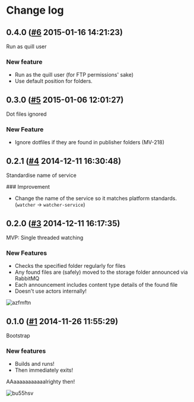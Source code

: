 # Change log

## 0.4.0 ([#6](https://git.mobcastdev.com/Marvin/watcher-service/pull/6) 2015-01-16 14:21:23)

Run as quill user

### New feature

- Run as the quill user (for FTP permissions' sake)
- Use default position for folders.

## 0.3.0 ([#5](https://git.mobcastdev.com/Marvin/watcher-service/pull/5) 2015-01-06 12:01:27)

Dot files ignored

### New Feature

- Ignore dotfiles if they are found in publisher folders (MV-218)

## 0.2.1 ([#4](https://git.mobcastdev.com/Marvin/watcher-service/pull/4) 2014-12-11 16:30:48)

Standardise name of service

### Improvement

- Change the name of the service so it matches platform standards. (`watcher` -> `watcher-service`)

## 0.2.0 ([#3](https://git.mobcastdev.com/Marvin/watcher2/pull/3) 2014-12-11 16:17:35)

MVP: Single threaded watching

### New Features

- Checks the specified folder regularly for files
- Any found files are (safely) moved to the storage folder announced via RabbitMQ
- Each announcement includes content type details of the found file
- Doesn't use actors internally!

![azfmftn](https://git.mobcastdev.com/github-enterprise-assets/0000/0007/0000/0360/80dbfbf6-813a-11e4-86ad-f32b942384e2.gif)


## 0.1.0 ([#1](https://git.mobcastdev.com/Marvin/watcher2/pull/1) 2014-11-26 11:55:29)

Bootstrap

### New features

- Builds and runs!
- Then immediately exits!

AAaaaaaaaaaaalrighty then!

![bu55hsv](https://git.mobcastdev.com/github-enterprise-assets/0000/0007/0000/0318/7b584d3e-755e-11e4-90e6-8a220f3bf7d4.gif)


